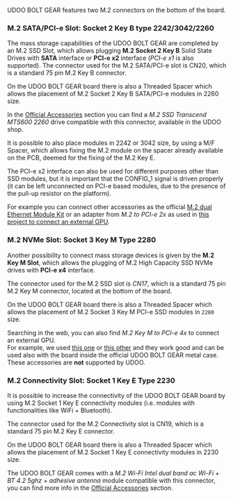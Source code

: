UDOO BOLT GEAR features two M.2 connectors on the bottom of the board.

### M.2 SATA/PCI-e Slot: Socket 2 Key B type 2242/3042/2260

The mass storage capabilities of the UDOO BOLT GEAR are completed by an M.2 SSD Slot, which allows plugging **M.2 Socket 2 Key B** Solid State Drives with **SATA** interface or **PCI-e x2** interface (*PCI-e x1* is also supported).
The connector used for the M.2 SATA/PCI-e slot is CN20, which is a standard 75 pin M.2 Key B connector.

On the UDOO BOLT GEAR board there is also a Threaded Spacer which allows the placement of M.2 Socket 2 Key B SATA/PCI-e modules in 2260 size.  

In the [Official Accessories](!Accessories/Official_Accessories) section you can find a *M.2 SSD Transcend MTS600 2260* drive compatible with this connector, available in the UDOO shop.

It is possible to also place modules in 2242 or 3042 size, by using a M/F Spacer, which allows fixing the M.2 module on the spacer already available on the PCB, deemed for the fixing of the M.2 Key E.

The PCI-e x2 interface can also be used for different purposes other than SSD modules, but it is important that the CONFIG_1 signal is driven properly (it can be left unconnected on PCI-e based modules, due to the presence of the pull-up resistor on the platform).

For example you can connect other accessories as the official [M.2 dual Ethernet Module Kit](!Accessories/Official_Accessories) or an adapter from *M.2 to PCI-e 2x* as used in [this project to connect an external GPU](https://udoo.hackster.io/matteodelbalio/udoo-x86-with-geforce-gtx-1060-gpu-2aed20?ref=channel&ref_id=497_published___&offset=0).

### M.2 NVMe Slot: Socket 3 Key M Type 2280

Another possibility to connect mass storage devices is given by the **M.2 Key M Slot**, which allows the plugging of M.2 High Capacity SSD NVMe drives with **PCI-e x4** interface.

The connector used for the M.2 SSD slot is *CN17*, which is a standard 75 pin M.2 Key M connector, located at the bottom of the board.

On the UDOO BOLT GEAR board there is also a Threaded Spacer which allows the placement of M.2 Socket 3 Key M PCI-e SSD modules in `2280` size.

Searching in the web, you can also find *M.2 Key M to PCI-e 4x* to connect an external GPU.  
For example, we used [this one](https://it.aliexpress.com/item/4000706721949.html) or [this other](https://it.aliexpress.com/item/4000706584902.html) and they work good and can be used also with the board inside the official UDOO BOLT GEAR metal case. These accessories are **not** supported by UDOO.

### M.2 Connectivity Slot: Socket 1 Key E Type 2230

It is possible to increase the connectivity of the UDOO BOLT GEAR board by using M.2 Socket 1 Key E connectivity modules (i.e. modules with functionalities like WiFi + Bluetooth).  

The connector used for the M.2 Connectivity slot is CN19, which is a standard 75 pin M.2 Key E connector.

On the UDOO BOLT GEAR board there is also a Threaded Spacer which allows the placement of M.2 Socket 1 Key E connectivity modules in 2230 size.

The UDOO BOLT GEAR comes with a *M.2 Wi-Fi Intel dual band ac Wi-Fi + BT 4.2 5ghz + adhesive antenna* module compatible with this connector, you can find more info in the [Official Accessories](!Accessories/Official_Accessories) section.
